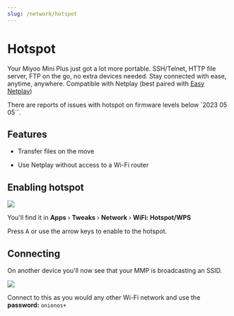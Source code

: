 ```yaml
---
slug: /network/hotspot
---
```


# Hotspot

Your Miyoo Mini Plus just got a lot more portable. SSH/Telnet, HTTP file server, FTP on the go, no extra devices needed. Stay connected with ease, anytime, anywhere. 
Compatible with Netplay (best paired with [Easy Netplay](netplay))

There are reports of issues with hotspot on firmware levels below `2023 05 05``.


## Features

- Transfer files on the move

- Use Netplay without access to a Wi-Fi router


## Enabling hotspot

![](https://github.com/OnionUI/Onion/assets/47260768/cf548301-8936-4615-82b8-0309ece7d449)

You'll find it in **Apps** › **Tweaks** › **Network** › **WiFi: Hotspot/WPS**

Press <kbd>A</kbd> or use the arrow keys to enable to the hotspot. 


## Connecting

On another device you'll now see that your MMP is broadcasting an SSID.

![](https://github.com/OnionUI/Onion/assets/47260768/09d21b12-d488-461a-a31a-fef511ca6d0f)

Connect to this as you would any other Wi-Fi network and use the **password:** `onionos+`
